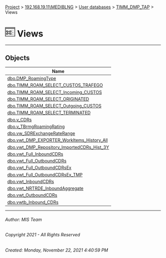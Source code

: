 #### 

[Project](../../../../index.md) > [192.168.19.11\\MEDIBLNG](../../../index.md) > [User databases](../../index.md) > [TIMM_DMP_TAP](../index.md) > Views

# ![Views](../../../../Images/View32.png) Views

---

## <a name="#objects"></a>Objects

| Name |
|---|
| [dbo.DMP_RoamingType](DMP_RoamingType.md) |
| [dbo.TIMM_ROAM_SELECT_CUSTOS_TRAFEGO](TIMM_ROAM_SELECT_CUSTOS_TRAFEGO.md) |
| [dbo.TIMM_ROAM_SELECT_Incoming_CUSTOS](TIMM_ROAM_SELECT_Incoming_CUSTOS.md) |
| [dbo.TIMM_ROAM_SELECT_ORIGINATED](TIMM_ROAM_SELECT_ORIGINATED.md) |
| [dbo.TIMM_ROAM_SELECT_Outgoing_CUSTOS](TIMM_ROAM_SELECT_Outgoing_CUSTOS.md) |
| [dbo.TIMM_ROAM_SELECT_TERMINATED](TIMM_ROAM_SELECT_TERMINATED.md) |
| [dbo.v_CDRs](v_CDRs.md) |
| [dbo.v_TBrmgRoamingRating](v_TBrmgRoamingRating.md) |
| [dbo.vw_SDRExchangeRateRange](vw_SDRExchangeRateRange.md) |
| [dbo.vwt_DMP_EXPORTER_WorkItems_History_All](vwt_DMP_EXPORTER_WorkItems_History_All.md) |
| [dbo.vwt_DMP_Repository_ImportedCDRs_Hist_3Y](vwt_DMP_Repository_ImportedCDRs_Hist_3Y.md) |
| [dbo.vwt_Full_InboundCDRs](vwt_Full_InboundCDRs.md) |
| [dbo.vwt_Full_OutboundCDRs](vwt_Full_OutboundCDRs.md) |
| [dbo.vwt_Full_OutboundCDRsEx](vwt_Full_OutboundCDRsEx.md) |
| [dbo.vwt_Full_OutboundCDRsEx_TMP](vwt_Full_OutboundCDRsEx_TMP.md) |
| [dbo.vwt_InboundCDRs](vwt_InboundCDRs.md) |
| [dbo.vwt_NRTRDE_InboundAggregate](vwt_NRTRDE_InboundAggregate.md) |
| [dbo.vwt_OutboundCDRs](vwt_OutboundCDRs.md) |
| [dbo.vwtb_Inbound_CDRs](vwtb_Inbound_CDRs.md) |


---

###### Author:  MIS Team

###### Copyright 2021 - All Rights Reserved

###### Created: Monday, November 22, 2021 4:40:59 PM

